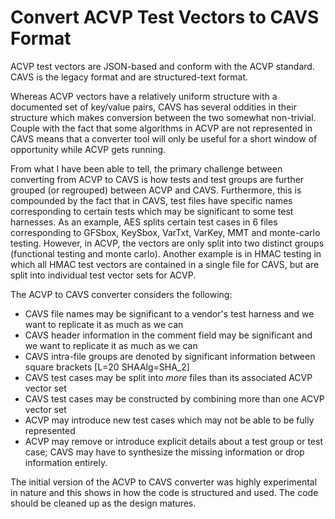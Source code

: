 # Convert ACVP Test Vectors to CAVS Format

ACVP test vectors are JSON-based and conform with the ACVP standard.
CAVS is the legacy format and are structured-text format.

Whereas ACVP vectors have a relatively uniform structure with a documented set of key/value pairs, CAVS has several oddities in their structure which makes conversion between the two somewhat non-trivial.  Couple with the fact that some algorithms in ACVP are not represented in CAVS means that a converter tool will only be useful for a short window of opportunity while ACVP gets running.

From what I have been able to tell, the primary challenge between converting from ACVP to CAVS is how tests and test groups are further grouped (or regrouped) between ACVP and CAVS.  Furthermore, this is compounded by the fact that in CAVS, test files have specific names corresponding to certain tests which may be significant to some test harnesses.  As an example, AES splits certain test cases in 6 files corresponding to GFSbox, KeySbox, VarTxt, VarKey, MMT and monte-carlo testing.  However, in ACVP, the vectors are only split into two distinct groups (functional testing and monte carlo).  Another example is in HMAC testing in which all HMAC test vectors are contained in a single file for CAVS, but are split into individual test vector sets for ACVP.

The ACVP to CAVS converter considers the following:
  - CAVS file names may be significant to a vendor's test harness and we want to replicate it as much as we can
  - CAVS header information in the comment field may be significant and we want to replicate it as much as we can
  - CAVS intra-file groups are denoted by significant information between square brackets [L=20 SHAAlg=SHA\_2]
  - CAVS test cases may be split into *more* files than its associated ACVP vector set
  - CAVS test cases may be constructed by combining more than one ACVP vector set
  - ACVP may introduce new test cases which may not be able to be fully represented
  - ACVP may remove or introduce explicit details about a test group or test case; CAVS may have to synthesize the missing information or drop information entirely.


The initial version of the ACVP to CAVS converter was highly experimental in nature and this shows in how the code is structured and used.  The code should be cleaned up as the design matures.
